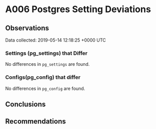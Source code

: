 # A006 Postgres Setting Deviations #

## Observations ##
Data collected: 2019-05-14 12:18:25 +0000 UTC  

### Settings (pg_settings) that Differ ###

No differences in `pg_settings` are found.

### Configs(pg_config) that differ ###

No differences in `pg_config` are found.



## Conclusions ##


## Recommendations ##

